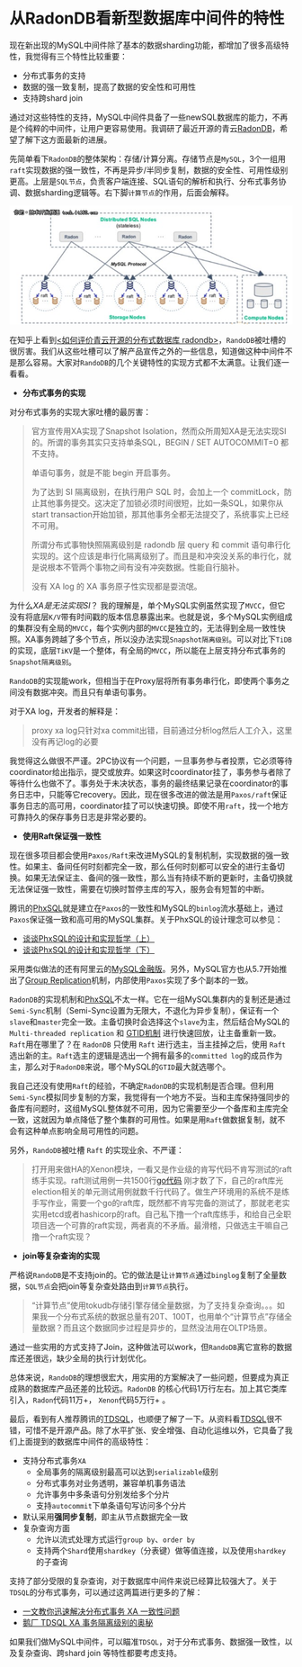 # 从RadonDB看新型数据库中间件的特性

现在新出现的MySQL中间件除了基本的数据sharding功能，都增加了很多高级特性，我觉得有三个特性比较重要：

* 分布式事务的支持
* 数据的强一致复制，提高了数据的安全性和可用性
* 支持跨shard join

通过对这些特性的支持，MySQL中间件具备了一些newSQL数据库的能力，不再是个纯粹的中间件，让用户更容易使用。我调研了最近开源的青云[RadonDB](http://radondb.io/)，希望了解下这方面最新的进展。

先简单看下`RadonDB`的整体架构：存储/计算分离。存储节点是`MySQL`，3个一组用`raft`实现数据的强一致性，不再是异步/半同步复制，数据的安全性、可用性级别更高。上层是`SQL节点`，负责客户端连接、SQL语句的解析和执行、分布式事务协调、数据sharding逻辑等。右下脚`计算节点`的作用，后面会解释。

![radondb](../../media/Pictures/radondb.png)


在知乎上看到[<如何评价青云开源的分布式数据库 radondb>](https://www.zhihu.com/question/276564413)，`RandoDB`被吐槽的很厉害。我们从这些吐槽可以了解产品宣传之外的一些信息，知道做这种中间件不是那么容易。大家对`RandoDB`的几个关键特性的实现方式都不太满意。让我们逐一看看。

* **分布式事务的实现**

对分布式事务的实现大家吐槽的最厉害：

>官方宣传用XA实现了Snapshot Isolation，然而众所周知XA是无法实现SI的。所谓的事务其实只支持单条SQL，BEGIN / SET AUTOCOMMIT=0 都不支持。
>
>单语句事务，就是不能 begin 开启事务。
>
>为了达到 SI 隔离级别，在执行用户 SQL 时，会加上一个 commitLock，防止其他事务提交。这决定了加锁必须时间很短，比如一条SQL，如果你从start transaction开始加锁，那其他事务全都无法提交了，系统事实上已经不可用。
>
>所谓分布式事物快照隔离级别是 radondb 层 query 和 commit 语句串行化实现的。这个应该是串行化隔离级别了。而且是和冲突没关系的串行化，就是说根本不管两个事物之间有没有冲突数据。性能自行脑补。
>
>没有 XA log 的 XA 事务原子性实现都是耍流氓。
>

为什么*XA是无法实现SI*？ 我的理解是，单个MySQL实例虽然实现了`MVCC`，但它没有将底层`K/V`带有时间戳的版本信息暴露出来。也就是说，多个MySQL实例组成的集群没有全局的`MVCC`，每个实例内部的`MVCC`是独立的，无法得到全局一致性快照。XA事务跨越了多个节点，所以没办法实现`Snapshot隔离级别`。可以对比下`TiDB`的实现，底层`TiKV`是一个整体，有全局的`MVCC`，所以能在上层支持分布式事务的`Snapshot隔离级别`。

`RandoDB`的实现能work，但相当于在Proxy层将所有事务串行化，即使两个事务之间没有数据冲突。而且只有单语句事务。

对于XA log，开发者的解释是：

>proxy xa log只针对xa commit出错，目前通过分析log然后人工介入，这里没有再记log的必要

我觉得这么做很不严谨。2PC协议有一个问题，一旦事务参与者投票，它必须等待coordinator给出指示，提交或放弃。如果这时coordinator挂了，事务参与者除了等待什么也做不了。事务处于未决状态，事务的最终结果记录在coordinator的事务日志中，只能等它recovery。因此，现在很多改进的做法是用`Paxos/raft`保证事务日志的高可用，coordinator挂了可以快速切换。即使不用`raft`，找一个地方可靠持久的保存事务日志是非常必要的。

* **使用Raft保证强一致性**

现在很多项目都会使用`Paxos/Raft`来改进MySQL的复制机制，实现数据的强一致性。如果主、备间任何时刻都完全一致，那么任何时刻都可以安全的进行主备切换。如果无法保证主、备间的强一致性，那么当有持续不断的更新时，主备切换就无法保证强一致性，需要在切换时暂停主库的写入，服务会有短暂的中断。

腾讯的[PhxSQL](https://github.com/Tencent/phxsql)就是建立在`Paxos`的一致性和MySQL的`binlog`流水基础上，通过`Paxos`保证强一致和高可用的MySQL集群。关于PhxSQL的设计理念可以参见：

* [谈谈PhxSQL的设计和实现哲学（上）](https://mp.weixin.qq.com/s/Qz2R4oTqWk3SmhuHCQOleQ)
* [谈谈PhxSQL的设计和实现哲学（下）](https://mp.weixin.qq.com/s/M2h6v7MuYEnbktVb8VswZw)

采用类似做法的还有阿里云的[MySQL金融版](https://help.aliyun.com/document_detail/51701.htm)。另外，MySQL官方也从5.7开始推出了[Group Replication](https://dev.mysql.com/doc/refman/5.7/en/group-replication.html)机制，内部使用`Paxos`实现了多个副本的一致。

`RadonDB`的实现机制和[PhxSQL](https://github.com/Tencent/phxsql)不太一样。它在一组MySQL集群内的复制还是通过`Semi-Sync`机制（Semi-Sync设置为无限大，不退化为异步复制），保证有一个`slave`和`master`完全一致。主备切换时会选择这个`slave`为主，然后结合MySQL的 `Multi-threaded replication` 和 [GTID机制](https://dev.mysql.com/doc/refman/5.7/en/replication-gtids.html) 进行快速回放，让主备重新一致。`Raft`用在哪里了？在 `RadonDB` 只使用 `Raft` 进行选主，当主挂掉之后，使用 `Raft` 选出新的主。`Raft`选主的逻辑是选出一个拥有最多的`committed log`的成员作为主，那么对于`RadonDB`来说，哪个MySQL的`GTID`最大就选哪个。

我自己还没有使用`Raft`的经验，不确定`RadonDB`的实现机制是否合理。但利用`Semi-Sync`模拟同步复制的方案，我觉得有一个地方不妥。当和主库保持强同步的备库有问题时，这组MySQL整体就不可用，因为它需要至少一个备库和主库完全一致，这就因为单点降低了整个集群的可用性。如果是用`Raft`做数据复制，就不会有这种单点影响全局可用性的问题。

另外，`RandoDB`被吐槽 `Raft` 的实现业余、不严谨：

>打开用来做HA的Xenon模块，一看又是作业级的肯写代码不肯写测试的raft练手实现。raft测试用例一共1500行[go代码](https://github.com/radondb/xenon/blob/master/src/raft/raft_test.go)
>刚才数了下，自己的raft库光election相关的单元测试用例就数千行代码了。做生产环境用的系统不是练手写作业，需要一个go的raft库，既然都不肯写完备的测试了，那就老老实实用etcd或者hashicorp的raft。自己私下撸一个raft库练手，和给自己全职项目选一个可靠的raft实现，两者真的不矛盾。最滑稽，只做选主干嘛自己撸一个raft实现？


* **join等复杂查询的实现**

严格说`RandoDB`是不支持join的。它的做法是让`计算节点`通过`binglog`复制了全量数据，`SQL节点`会把join等复杂查处路由到`计算节点`执行。

> “计算节点”使用tokudb存储引擎存储全量数据，为了支持复杂查询。。。如果我一个分布式系统的数据总量有20T、100T，也用单个“计算节点”存储全量数据？而且这个数据同步过程是异步的，显然没法用在OLTP场景。
> 

通过一些实用的方式支持了Join，这种做法可以work，但`RandoDB`离它宣称的数据库还差很远，缺少全局的执行计划优化。

总体来说，`RandoDB`的理想很宏大，用实用的方案解决了一些问题，但要成为真正成熟的数据库产品还差的比较远。`RadonDB` 的核心代码1万行左右。加上其它类库引入，`Radon`代码11万+， `Xenon`代码5万行+ 。

最后，看到有人推荐腾讯的[TDSQL](http://tdsql.org/)，也顺便了解了一下。从资料看[TDSQL](http://tdsql.org/)很不错，可惜不是开源产品。除了水平扩张、安全增强、自动化运维以外，它具备了我们上面提到的数据库中间件的高级特性：

* 支持分布式事务`XA`
    * 全局事务的隔离级别最高可以达到`serializable`级别
    * 分布式事务对业务透明，兼容单机事务语法
    * 允许事务中多条语句分别发给多个分片
    * 支持`autocommit`下单条语句写访问多个分片
* 默认采用**强同步复制**，即主从节点数据完全一致
* 复杂查询方面
    * 允许以流式处理方式运行`group by`、`order by`
    * 支持两个`Shard`使用`shardkey`（分表键）做等值连接，以及使用`shardkey`的子查询

支持了部分受限的复杂查询，对于数据库中间件来说已经算比较强大了。关于`TDSQL`的分布式事务，可以通过这两篇进行更多的了解：

* [一文教你迅速解决分布式事务 XA 一致性问题](https://cloud.tencent.com/developer/article/1005840)
* [鹅厂 TDSQL XA 事务隔离级别的奥秘](https://cloud.tencent.com/developer/article/1005380)

如果我们做MySQL中间件，可以瞄准`TDSQL`，对于分布式事务、数据强一致性，以及复杂查询、跨shard join 等特性都要考虑支持。






